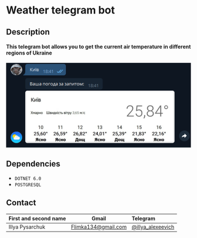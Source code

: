 Weather telegram bot
=============

## Description

 #### This telegram bot allows you to get the current air temperature in different regions of Ukraine
 
 ![image](https://github.com/IllyaPysarchuk/Weather-telegram-bot-UA/blob/main/images/get_Kiyv_data.png)

## Dependencies

- `DOTNET 6.0`
- `POSTGRESQL`


Contact
-------------
| First and second name  | Gmail  | Telegram |
| :------------ |:---------------:| :-----|
| Illya Pysarchuk | Flimka134@gmail.com | [@illya_alexeevich](https://telegram.me/illya_alexeevich) |
